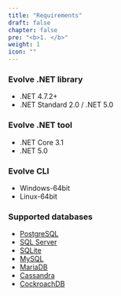 ```yaml
---
title: "Requirements"
draft: false
chapter: false
pre: "<b>1. </b>"
weight: 1
icon: ""
---
```


### Evolve .NET library
- .NET 4.7.2+
- .NET Standard 2.0 / .NET 5.0

### Evolve .NET tool
- .NET Core 3.1
- .NET 5.0

### Evolve CLI
- Windows-64bit
- Linux-64bit

### Supported databases

- [PostgreSQL](/requirements/postgresql/)
- [SQL Server](/requirements/sqlserver/)
- [SQLite](/requirements/sqlite/)
- [MySQL](/requirements/mysql/)
- [MariaDB](/requirements/mariadb/)
- [Cassandra](/requirements/cassandra/)
- [CockroachDB](/requirements/cockroachdb/)
